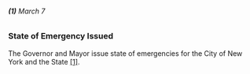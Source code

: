 ###### **(1)** March 7

### State of Emergency Issued

The Governor and Mayor issue state of emergencies for the City of New York and the State [[1]](https://www.investopedia.com/historical-timeline-of-covid-19-in-new-york-city-5071986). 